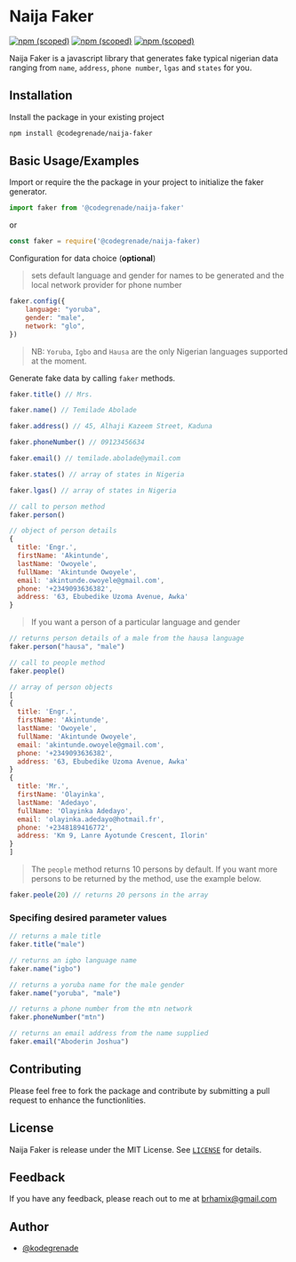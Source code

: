 # Naija Faker

[![npm (scoped)](https://img.shields.io/npm/v/@codegrenade/naija-faker.svg)](https://www.npmjs.com/package/@codegrenade/naija-faker)
[![npm (scoped)](https://img.shields.io/badge/npm-%40codegrenade%2Fnaija--faker-brightgreen.svg)](https://www.npmjs.com/package/@codegrenade/naija-faker)
[![npm (scoped)](https://img.shields.io/npm/l/@codegrenade/naija-faker)](https://www.npmjs.com/package/@codegrenade/naija-faker)

Naija Faker is a javascript library that generates fake typical nigerian data ranging from `name`, `address`, `phone number`, `lgas` and `states` for you.

## Installation
Install the package in your existing project

```bash
npm install @codegrenade/naija-faker
```

## Basic Usage/Examples
Import or require the the package in your project to initialize the faker generator.

```javascript
import faker from '@codegrenade/naija-faker'
```
or 

```javascript
const faker = require('@codegrenade/naija-faker)
```

Configuration for data choice (**optional**)

> sets default language and gender for names to be generated and the local network provider for phone number
```javascript
faker.config({
	language: "yoruba",
	gender: "male",
	network: "glo",
})

```
> NB: `Yoruba`, `Igbo` and `Hausa` are the only Nigerian languages supported at the moment.

Generate fake data by calling `faker` methods.

```javascript
faker.title() // Mrs.

faker.name() // Temilade Abolade

faker.address() // 45, Alhaji Kazeem Street, Kaduna

faker.phoneNumber() // 09123456634

faker.email() // temilade.abolade@ymail.com

faker.states() // array of states in Nigeria

faker.lgas() // array of states in Nigeria
```

```javascript
// call to person method
faker.person() 

// object of person details
{
  title: 'Engr.',
  firstName: 'Akintunde',
  lastName: 'Owoyele',
  fullName: 'Akintunde Owoyele',
  email: 'akintunde.owoyele@gmail.com',
  phone: '+2349093636382',
  address: '63, Ebubedike Uzoma Avenue, Awka'
}
```

> If you want a person of a particular language and gender

```javascript
// returns person details of a male from the hausa language
faker.person("hausa", "male") 
```


```javascript
// call to people method
faker.people()

// array of person objects
[
{
  title: 'Engr.',
  firstName: 'Akintunde',
  lastName: 'Owoyele',
  fullName: 'Akintunde Owoyele',
  email: 'akintunde.owoyele@gmail.com',
  phone: '+2349093636382',
  address: '63, Ebubedike Uzoma Avenue, Awka'
}
{
  title: 'Mr.',
  firstName: 'Olayinka',
  lastName: 'Adedayo',
  fullName: 'Olayinka Adedayo',
  email: 'olayinka.adedayo@hotmail.fr',
  phone: '+2348189416772',
  address: 'Km 9, Lanre Ayotunde Crescent, Ilorin'
}
]
```
> The `people` method returns 10 persons by default. If you want more persons to be returned by the method, use the example below.

```javascript
faker.peole(20) // returns 20 persons in the array
```

### Specifing desired parameter values
```javascript
// returns a male title
faker.title("male") 

// returns an igbo language name
faker.name("igbo") 

// returns a yoruba name for the male gender
faker.name("yoruba", "male") 

// returns a phone number from the mtn network
faker.phoneNumber("mtn")

// returns an email address from the name supplied
faker.email("Aboderin Joshua")
```

## Contributing
Please feel free to fork the package and contribute by submitting a pull request to enhance the functionlities.

## License
Naija Faker is release under the MIT License. See [`LICENSE`](LICENSE) for details.

## Feedback
If you have any feedback, please reach out to me at brhamix@gmail.com

## Author
- [@kodegrenade](https://www.github.com/kodegrenade)
